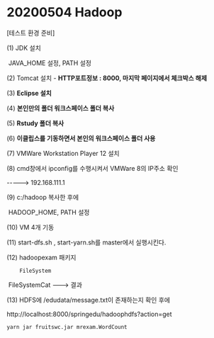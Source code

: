 # 20200504 Hadoop

[테스트 환경 준비]

(1) JDK 설치

​	JAVA_HOME 설정, PATH 설정

(2) Tomcat 설치 - **HTTP포트정보 : 8000, 마지막 페이지에서 체크박스 해제**

(3) **Eclipse 설치**

(4) **본인만의 폴더 워크스페이스 폴더 복사**

(5) **Rstudy 폴더 복사** 

(6) **이클립스를 기동하면서 본인의 워크스페이스 폴더 사용**

(7) VMWare Workstation Player 12 설치

(8) cmd창에서 ipconfig를 수행시켜서 VMWare 8의 IP주소 확인

   -----> 192.168.111.1

(9) c:/hadoop 복사한 후에

​	HADOOP_HOME, PATH 설정

(10) VM 4개 기동

(11) start-dfs.sh ,  start-yarn.sh를 master에서 실행시킨다.

(12) hadoopexam 패키지

 		FileSystem

​		FileSystemCat ---> 결과

(13) HDFS에 /edudata/message.txt이 존재하는지 확인 후에

http://localhost:8000/springedu/hadoophdfs?action=get













`yarn jar fruitswc.jar mrexam.WordCount`

